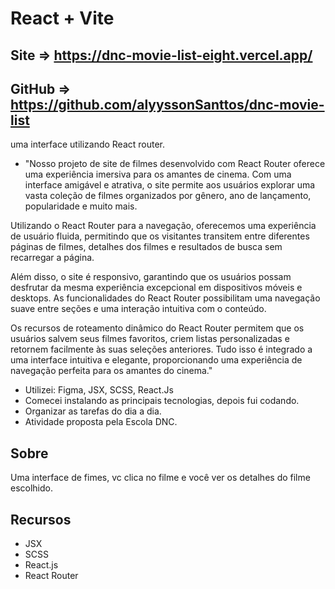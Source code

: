 # React + Vite

## Site => https://dnc-movie-list-eight.vercel.app/
## GitHub => https://github.com/alyyssonSanttos/dnc-movie-list

uma interface utilizando React router.

- "Nosso projeto de site de filmes desenvolvido com React Router oferece uma experiência imersiva para os amantes de cinema. Com uma interface amigável e atrativa, o site permite aos usuários explorar uma vasta coleção de filmes organizados por gênero, ano de lançamento, popularidade e muito mais.

Utilizando o React Router para a navegação, oferecemos uma experiência de usuário fluida, permitindo que os visitantes transitem entre diferentes páginas de filmes, detalhes dos filmes e resultados de busca sem recarregar a página.

Além disso, o site é responsivo, garantindo que os usuários possam desfrutar da mesma experiência excepcional em dispositivos móveis e desktops. As funcionalidades do React Router possibilitam uma navegação suave entre seções e uma interação intuitiva com o conteúdo.

Os recursos de roteamento dinâmico do React Router permitem que os usuários salvem seus filmes favoritos, criem listas personalizadas e retornem facilmente às suas seleções anteriores. Tudo isso é integrado a uma interface intuitiva e elegante, proporcionando uma experiência de navegação perfeita para os amantes do cinema."


- Utilizei: Figma, JSX, SCSS, React.Js
- Comecei instalando as principais tecnologias, depois fui codando.
- Organizar as tarefas do dia a dia.
- Atividade proposta pela Escola DNC.

## Sobre

Uma interface de fimes, vc clica no filme e você ver os detalhes do filme escolhido.

## Recursos

- JSX
- SCSS
- React.js
- React Router

